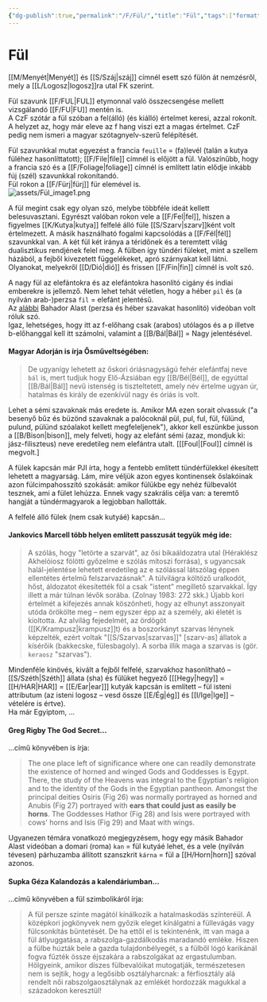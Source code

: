 ```yaml
---
{"dg-publish":true,"permalink":"/F/Fül/","title":"Fül","tags":["formatted🟢","gardenEntry"],"created":"","updated":""}
---
```



# Fül

[[M/Menyét\|Menyét]] és [[S/Száj\|száj]] címnél esett szó fülön át nemzésről, mely a [[L/Logosz\|logosz]]ra utal FK szerint.  

Fül szavunk [[F/FUL\|FUL]] etymonnal való összecsengése mellett vizsgálandó [[F/FU\|FU]] mentén is.  
A CzF szótár a fül szóban a fel(álló) (és kiálló) értelmet keresi, azzal rokonít. A helyzet az, hogy már eleve az f hang viszi ezt a magas értelmet. CzF pedig nem ismeri a magyar szótagnyelv-szerű felépítését.  

Fül szavunkkal mutat egyezést a francia `feuille` = (fa)levél (talán a kutya füléhez hasonlíttatott); [[F/File\|file]] címnél is előjött a fül. Valószínűbb, hogy a francia szó és a [[F/Foliage\|foliage]] címnél is említett latin elődje inkább fúj (szél) szavunkkal rokonítandó.  
Fül rokon a [[F/Fürj\|fürj]] für elemével is.  
![assets/Fül_image1.png](/img/user/F/assets/F%C3%BCl_image1.png)  

A fül megint csak egy olyan szó, melybe többféle ideát kellett belesuvasztani. Egyrészt valóban rokon vele a [[F/Fel\|fel]], hiszen a figyelmes [[K/Kutya\|kutya]] felfelé álló füle [[S/Szarv\|szarv]]ként volt értelmezett. A másik használható fogalmi kapcsolódás a [[F/Fél\|fél]] szavunkkal van. A két fül két iránya a téridőnek és a teremtett világ dualisztikus rendjének felel meg. A fülben így tündéri füleket, mint a szellem házából, a fejből kivezetett függelékeket, apró szárnyakat kell látni. Olyanokat, melyekről [[D/Dió\|dió]] és frissen [[F/Fin\|fin]] címnél is volt szó.  

A nagy fül az elefántokra és az elefántokra hasonlító cigány és indiai emberekre is jellemző. Nem lehet tehát véletlen, hogy a héber `pil` és (a nyilván arab-)perzsa `fil` = elefánt jelentésű.  
Az [alábbi](https://www.youtube.com/watch?v=d5dtZEVQk6Q) Bahador Alast (perzsa és héber szavakat hasonlító) videóban volt róluk szó.  
Igaz, lehetséges, hogy itt az f-előhang csak (arabos) utólagos és a p illetve b-előhanggal kell itt számolni, valamint a [[B/Bál\|Bál]] = Nagy jelentésével.  

#### Magyar Adorján is írja Ősműveltségében:  

> De ugyanígy lehetett az őskori óriásnagyságú fehér elefántfaj neve `bál` is, mert tudjuk hogy Elő-Ázsiában egy [[B/Bél\|Bél]], de egyúttal [[B/Bál\|Bál]] nevű istenség is tiszteltetett, amely név értelme ugyan úr, hatalmas és király de ezenkívül nagy és óriás is volt.  

Lehet a sémi szavaknak más eredete is. Amikor MA ezen sorait olvassuk ("a besenyő bűz és büzönd szavaknak a palócoknál pül, pul, ful, fül, fülünd, pulund, pülünd szóalakot kellett megfeleljenek"), akkor kell eszünkbe jusson a [[B/Bison\|bison]], mely felveti, hogy az elefánt sémi (azaz, mondjuk ki: jász-filiszteus) neve eredetileg nem elefántra utalt. \[[[Foul\|[Foul]] címnél is megvolt.\]  

A fülek kapcsán már PJI írta, hogy a fentebb említett tündérfülekkel ékesített lehetett a magyarság. Lám, mire véljük azon egyes kontinensek őslakóinak azon fülcimpahosszító szokását: amikor fülükbe egy nehéz fülbevalót tesznek, ami a fület lehúzza. Ennek vagy szakrális célja van: a teremtő hangját a tündérmagyarok a legjobban hallották.  

A felfelé álló fülek (nem csak kutyáé) kapcsán...

#### Jankovics Marcell több helyen említett passzusát tegyük még ide: 

> A szólás, hogy "letörte a szarvát", az ősi bikaáldozatra utal (Héraklész Akhelóiosz fölötti győzelme e szólás mítoszi forrása), s ugyancsak halál-jelentése lehetett eredetileg az e szólással látszólag éppen ellentétes értelmű felszarvazásnak". A túlvilágra költöző uralkodót, hőst, áldozatot ékesítették föl a csak "istent" megillető szarvakkal. Így illett a már túlnan lévők sorába. (Zolnay 1983: 272 skk.) Újabb kori értelmét a kifejezés annak köszönheti, hogy az elhunyt asszonyait utóda örökölte meg – nem egyszer épp az a személy, aki életét is kioltotta. Az alvilág fejedelmét, az ördögöt ([[K/Krampusz\|krampusz]]t) és a boszorkányt szarvas lénynek képzelték, ezért voltak "[[S/Szarvas\|szarvas]]" \[szarv-as\] állatok a kísérőik (bakkecske, fülesbagoly). A sorba illik maga a szarvas is (gör. `keraosz` "szarvas").  

Mindenféle kinövés, kivált a fejből felfelé, szarvakhoz hasonlítható – [[S/Széth\|Széth]] állata (sha) és fülüket hegyező \[[[Hegy\|hegy]] = [[H/HAR\|HAR]] = [[E/Ear\|ear]]\] kutyák kapcsán is említett – fül isteni attributum (az isteni logosz – vesd össze [[E/Ég\|ég]] és [[I/Ige\|Ige]] – vételére is értve).  
Ha már Egyiptom, ...

#### Greg Rigby The God Secret...

...című könyvében is írja:  
> The one place left of significance where one can readily demonstrate the existence of horned and winged Gods and Goddesses is Egypt. There, the study of the Heavens was integral to the Egyptian's religion and to the identity of the Gods in the Egyptian pantheon. Amongst the principal deities Osiris (Fig 26) was normally portrayed as horned and Anubis (Fig 27) portrayed with **ears that could just as easily be horns**. The Goddesses Hathor (Fig 28) and Isis were portrayed with cows' horns and Isis (Fig 29) and Maat with wings.  

Ugyanezen témára vonatkozó megjegyzésem, hogy egy másik Bahador Alast videóban a domari (roma) `kan` = fül kutyáé lehet, és a vele (nyilván tévesen) párhuzamba állított szanszkrit `kárna` = fül a [[H/Horn\|horn]] szóval azonos.  

#### Supka Géza Kalandozás a kalendáriumban...

...című könyvében a fül szimbolikáról írja:  
> A fül persze szinte magától kínálkozik a hatalmaskodás színteréül. A középkori jogkönyvek nem győzik eleget kínálgatni a füllevágás vagy fülcsonkítás büntetését. De ha ettől el is tekintenénk, itt van maga a fül átlyuggatása, a rabszolga-gazdálkodás maradandó emléke. Hiszen a fülbe húzták bele a gazda tulajdonbélyegét, s a fülből lógó karikánál fogva fűzték össze éjszakára a rabszolgákat az ergastulumban. Hölgyeink, amikor díszes fülbevalóikat mutogatják, természetesen nem is sejtik, hogy a legősibb osztályharcnak: a férfiosztály alá rendelt női rabszolgaosztálynak az emlékét hordozzák magukkal a századokon keresztül!  